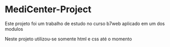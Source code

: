 # MediCenter-Project

Este projeto foi um trabalho de estudo no curso b7web aplicado em um dos modulos

Neste projeto utilizou-se somente html e css até o momento
